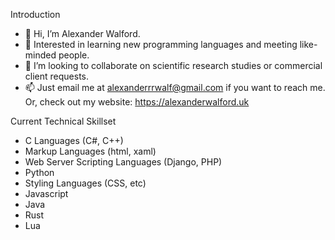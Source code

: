 Introduction
- 👋 Hi, I’m Alexander Walford.
- 🧠 Interested in learning new programming languages and meeting like-minded people.  
- 👥 I’m looking to collaborate on scientific research studies or commercial client requests. 
- 📫 Just email me at alexanderrrwalf@gmail.com if you want to reach me. Or, check out my website: https://alexanderwalford.uk 

Current Technical Skillset
- C Languages (C#, C++)
- Markup Languages (html, xaml)
- Web Server Scripting Languages (Django, PHP)
- Python
- Styling Languages (CSS, etc)
- Javascript
- Java
- Rust
- Lua
